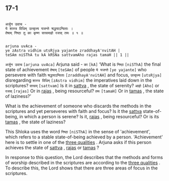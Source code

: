## 17-1


```shloka-sa

अर्जुन उवाच -
ये शास्त्र विधिम् उत्सृज्य यजन्ते श्रद्धयाऽन्विताः ।
तेषाम् निष्ठा तु का कृष्ण सत्त्वमाहो रजस् तमः ॥ १ ॥

```
```shloka-sa-hk

arjuna uvAca -
ye zAstra vidhim utsRjya yajante zraddhayA'nvitAH |
teSAm niSThA tu kA kRSNa sattvamAho rajas tamaH || 1 ||

```
`अर्जुन उवाच` `[arjuna uvAca]` Arjuna said - `का` `[kA]` ‘What is `निष्ठा` `[niSThA]` the final state of achievement `तेषाम्` `[teSAm]` of people `ये यजन्ते` `[ye yajante]` who persevere with faith `श्रद्धयाऽन्विताः` `[zraddhayA'nvitAH]` and focus, `उत्सृज्य` `[utsRjya]` disregarding `शास्त्र विधिम्` `[zAstra vidhim]` the imperatives laid down in the scriptures? `सत्त्वम्` `[sattvam]` Is it in 
[sattva](satva_rajas_tamas_effects)
, the state of serenity? `आहो` `[Aho]` or `रजस्` `[rajas]` Or in 
[rajas](satva_rajas_tamas_effects)
, being resourceful? `तमः` `[tamaH]` Or in 
[tamas](satva_rajas_tamas_effects)
, the state of laziness?’

What is the achievement of someone who discards the methods in the scriptures and yet perseveres with faith and focus? Is it the 
[sattva](satva_rajas_tamas_effects)
 state-of-being, in which a person is serene? Is it, 
[rajas](satva_rajas_tamas_effects)
, being resourceful? Or is its 
[tamas](satva_rajas_tamas_effects)
, the state of laziness? 

This Shloka uses the word 
`निष्ठा` `[niSThA]`
 in the sense of 'achievement', which refers to a stable state-of-being achieved by a person. 'Achievement' here is to settle in one of the 
[three qualities](satva_rajas_tamas)
. Arjuna asks if this person achieves the state of 
[sattva](satva_rajas_tamas_effects)
, 
[rajas](satva_rajas_tamas_effects)
 or 
[tamas](satva_rajas_tamas_effects)
?

In response to this question, the Lord describes that the methods and forms of worship described in the scriptures are according to the 
[three qualities](satva_rajas_tamas)
. To describe this, the Lord shows that there are three areas of focus in the scriptures. 


